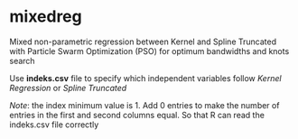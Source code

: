 # mixedreg
Mixed non-parametric regression between Kernel and Spline Truncated with Particle Swarm Optimization (PSO) for optimum bandwidths and knots search

Use **indeks.csv** file to specify which independent variables follow _Kernel Regression_ or _Spline Truncated_ 

_Note_: the index minimum value is 1. Add 0 entries to make the number of entries in the first and second columns equal. So that R can read the indeks.csv file correctly
